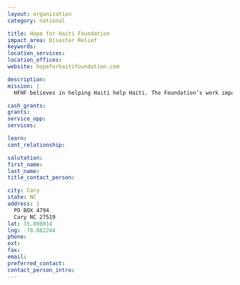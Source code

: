 ```yaml
---
layout: organization
category: national

title: Hope for Haiti Foundation
impact_area: Disaster Relief
keywords: 
location_services: 
location_offices: 
website: hopeforhaitifoundation.com

description: 
mission: |
  HFHF believes in helping Haiti help Haiti. The Foundation’s work impacts individual Haitians, consequently empowering them to act and change their own nation. We are equipping a new generation with a vision and the skills to make the dream a reality. Already, there are native Haitians making a difference as nurses, ministers, and teachers. The future undoubtedly holds influencers in law, politics, community organization, media and more.

cash_grants: 
grants: 
service_opp: 
services: 

learn: 
cont_relationship: 

salutation: 
first_name: 
last_name: 
title_contact_person: 

city: Cary
state: NC
address: |
  PO BOX 4794  
  Cary NC 27519
lat: 35.808014
lng: -78.882244
phone: 
ext: 
fax: 
email: 
preferred_contact: 
contact_person_intro: 
---
```

